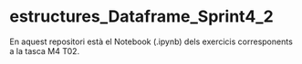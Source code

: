 # estructures_Dataframe_Sprint4_2
En aquest repositori està el Notebook (.ipynb) dels exercicis corresponents a la tasca M4 T02.
